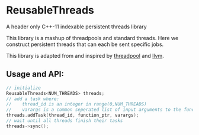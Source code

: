 # ReusableThreads

A header only C++-11 indexable persistent threads library

This library is a mashup of threadpools and standard threads. Here we construct persistent threads that can each be sent specific jobs. 

This library is adapted from and inspired by [threadpool](https://github.com/PaulRitaldato1/ThreadPool) and [llvm](https://code.woboq.org/llvm/llvm/lib/Support/ThreadPool.cpp.html). 

## Usage and API:
```c++
// initialize
ReusableThreads<NUM_THREADS> threads;
// add a task where:
//    thread_id is an integer in range(0,NUM_THREADS)
//    varargs is a common seperated list of input arguments to the function specified by function_ptr
threads.addTask(thread_id, function_ptr, varargs);
// wait until all threads finish their tasks
threads->sync();
```